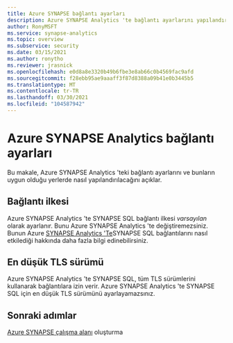```yaml
---
title: Azure SYNAPSE bağlantı ayarları
description: Azure SYNAPSE Analytics 'te bağlantı ayarlarını yapılandırmanızı öğretir bir makale
author: RonyMSFT
ms.service: synapse-analytics
ms.topic: overview
ms.subservice: security
ms.date: 03/15/2021
ms.author: ronytho
ms.reviewer: jrasnick
ms.openlocfilehash: e0d8a8e3320b49b6fbe3e8ab66c0b4569fac9afd
ms.sourcegitcommit: f28ebb95ae9aaaff3f87d8388a09b41e0b3445b5
ms.translationtype: MT
ms.contentlocale: tr-TR
ms.lasthandoff: 03/30/2021
ms.locfileid: "104587942"
---
```

# <a name="azure-synapse-analytics-connectivity-settings"></a>Azure SYNAPSE Analytics bağlantı ayarları

Bu makale, Azure SYNAPSE Analytics 'teki bağlantı ayarlarını ve bunların uygun olduğu yerlerde nasıl yapılandırılacağını açıklar.


## <a name="connection-policy"></a>Bağlantı ilkesi
Azure SYNAPSE Analytics 'te SYNAPSE SQL bağlantı ilkesi *varsayılan* olarak ayarlanır. Bunu Azure SYNAPSE Analytics 'te değiştiremezsiniz. Bunun Azure [SYNAPSE Analytics 'Te](../../azure-sql/database/connectivity-architecture.md#connection-policy)SYNAPSE SQL bağlantılarını nasıl etkilediği hakkında daha fazla bilgi edinebilirsiniz. 

## <a name="minimal-tls-version"></a>En düşük TLS sürümü
Azure SYNAPSE Analytics 'te SYNAPSE SQL, tüm TLS sürümlerini kullanarak bağlantılara izin verir. Azure SYNAPSE Analytics 'te SYNAPSE SQL için en düşük TLS sürümünü ayarlayamazsınız.

## <a name="next-steps"></a>Sonraki adımlar

[Azure SYNAPSE çalışma alanı](./synapse-workspace-ip-firewall.md) oluşturma